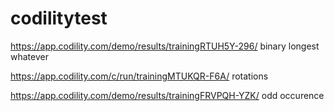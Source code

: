 # codilitytest
https://app.codility.com/demo/results/trainingRTUH5Y-296/ binary longest whatever

https://app.codility.com/c/run/trainingMTUKQR-F6A/   rotations

https://app.codility.com/demo/results/trainingFRVPQH-YZK/ odd occurence
